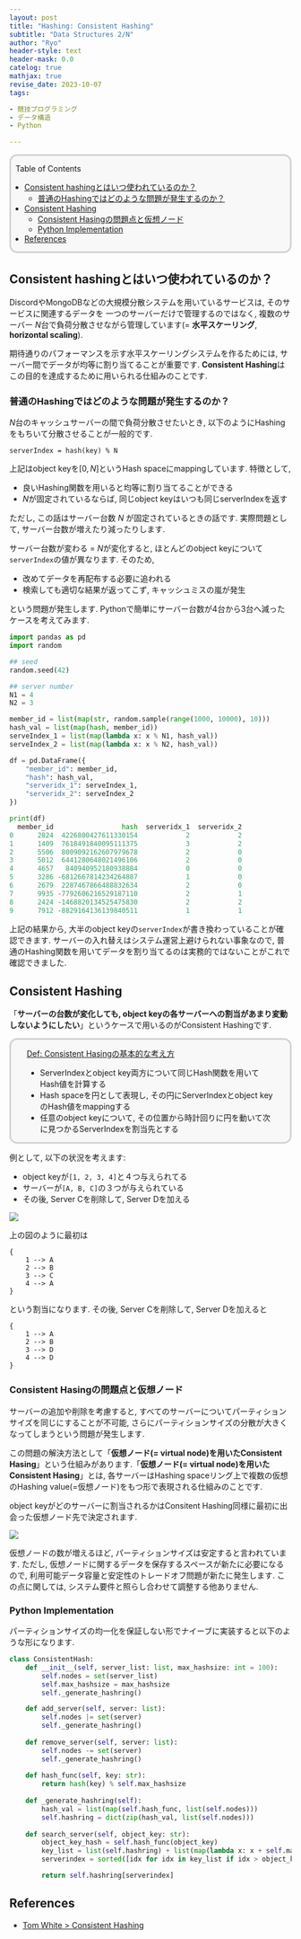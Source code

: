 ```yaml
---
layout: post
title: "Hashing: Consistent Hashing"
subtitle: "Data Structures 2/N"
author: "Ryo"
header-style: text
header-mask: 0.0
catelog: true
mathjax: true
revise_date: 2023-10-07
tags:

- 競技プログラミング
- データ構造
- Python

---
```


<div style='border-radius: 1em; border-style:solid; border-color:#D3D3D3; background-color:#F8F8F8'>

<p class="h4">&nbsp;&nbsp;Table of Contents</p>

<!-- START doctoc generated TOC please keep comment here to allow auto update -->
<!-- DON'T EDIT THIS SECTION, INSTEAD RE-RUN doctoc TO UPDATE -->

- [Consistent hashingとはいつ使われているのか？](#consistent-hashing%E3%81%A8%E3%81%AF%E3%81%84%E3%81%A4%E4%BD%BF%E3%82%8F%E3%82%8C%E3%81%A6%E3%81%84%E3%82%8B%E3%81%AE%E3%81%8B)
  - [普通のHashingではどのような問題が発生するのか？](#%E6%99%AE%E9%80%9A%E3%81%AEhashing%E3%81%A7%E3%81%AF%E3%81%A9%E3%81%AE%E3%82%88%E3%81%86%E3%81%AA%E5%95%8F%E9%A1%8C%E3%81%8C%E7%99%BA%E7%94%9F%E3%81%99%E3%82%8B%E3%81%AE%E3%81%8B)
- [Consistent Hashing](#consistent-hashing)
  - [Consistent Hasingの問題点と仮想ノード](#consistent-hasing%E3%81%AE%E5%95%8F%E9%A1%8C%E7%82%B9%E3%81%A8%E4%BB%AE%E6%83%B3%E3%83%8E%E3%83%BC%E3%83%89)
  - [Python Implementation](#python-implementation)
- [References](#references)

<!-- END doctoc generated TOC please keep comment here to allow auto update -->


</div>


## Consistent hashingとはいつ使われているのか？

DiscordやMongoDBなどの大規模分散システムを用いているサービスは, そのサービスに関連するデータを
一つのサーバーだけで管理するのではなく, 複数のサーバー $N$台で負荷分散させながら管理しています(= **水平スケーリング**, **horizontal scaling**).

期待通りのパフォーマンスを示す水平スケーリングシステムを作るためには, サーバー間でデータが均等に割り当てることが重要です. **Consistent Hashing**はこの目的を達成するために用いられる仕組みのことです.

### 普通のHashingではどのような問題が発生するのか？

$N$台のキャッシュサーバーの間で負荷分散させたいとき, 以下のようにHashingをもちいて分散させることが一般的です.

```
serverIndex = hash(key) % N
```

上記はobject keyを$[0, N]$というHash spaceにmappingしています. 特徴として, 

- 良いHashing関数を用いると均等に割り当てることができる
- $N$が固定されているならば, 同じobject keyはいつも同じserverIndexを返す

ただし, この話はサーバー台数 $N$ が固定されているときの話です. 実際問題として, サーバー台数が増えたり減ったりします. 

サーバー台数が変わる = $N$が変化すると, ほとんどのobject keyについて`serverIndex`の値が異なります. そのため,

- 改めてデータを再配布する必要に追われる
- 検索しても適切な結果が返ってこず, キャッシュミスの嵐が発生

という問題が発生します. Pythonで簡単にサーバー台数が4台から3台へ減ったケースを考えてみます.


```python
import pandas as pd
import random

## seed
random.seed(42)

## server number
N1 = 4
N2 = 3

member_id = list(map(str, random.sample(range(1000, 10000), 10)))
hash_val = list(map(hash, member_id))
serveIndex_1 = list(map(lambda x: x % N1, hash_val))
serveIndex_2 = list(map(lambda x: x % N2, hash_val))

df = pd.DataFrame({
    "member_id": member_id,
    "hash": hash_val,
    "serveridx_1": serveIndex_1,
    "serveridx_2": serveIndex_2
})

print(df)
  member_id                 hash  serveridx_1  serveridx_2
0      2824  4226800427611330154            2            2
1      1409  7618491840095111375            3            2
2      5506  8009092162607979678            2            0
3      5012  6441280648021496106            2            0
4      4657   840940952180938884            0            0
5      3286 -6812667814234264887            1            0
6      2679  2287467866488832634            2            0
7      9935 -7792606216529187110            2            1
8      2424 -1468820134525475830            2            2
9      7912 -8829164136139840511            1            1
```

上記の結果から, 大半のobject keyの`serverIndex`が書き換わっていることが確認できます.
サーバーの入れ替えはシステム運営上避けられない事象なので, 普通のHashing関数を用いてデータを割り当てるのは実務的ではないことがこれで確認できました.

## Consistent Hashing

「**サーバーの台数が変化しても, object keyの各サーバーへの割当があまり変動しないようにしたい**」というケースで用いるのがConsistent Hashingです. 

<div style='padding-left: 2em; padding-right: 2em; border-radius: 1em; border-style:solid; border-color:#D3D3D3; background-color:#F8F8F8'>
<p class="h4"><ins>Def: Consistent Hasingの基本的な考え方</ins></p>

- ServerIndexとobject key両方について同じHash関数を用いてHash値を計算する
- Hash spaceを円として表現し, その円にServerIndexとobject keyのHash値をmappingする
- 任意のobject keyについて, その位置から時計回りに円を動いて次に見つかるServerIndexを割当先とする

</div>

例として, 以下の状況を考えます:

- object keyが`[1, 2, 3, 4]`と４つ与えられてる
- サーバーが`[A, B, C]`の３つが与えられている
- その後, Server Cを削除して, Server Dを加える

<img src="https://github.com/ryonakimageserver/omorikaizuka/blob/master/DataStructure/ConsistentHasing.png?raw=true">

上の図のように最初は

```
{
    1 --> A
    2 --> B
    3 --> C
    4 --> A
}
```

という割当になります. その後, Server Cを削除して, Server Dを加えると

```
{
    1 --> A
    2 --> B
    3 --> D
    4 --> D
}
```

### Consistent Hasingの問題点と仮想ノード

サーバーの追加や削除を考慮すると, すべてのサーバーについてパーティションサイズを同じにすることが不可能, 
さらにパーティションサイズの分散が大きくなってしまうという問題が発生します.

この問題の解決方法として「**仮想ノード(= virtual node)を用いたConsistent Hasing**」という仕組みがあります.「**仮想ノード(= virtual node)を用いたConsistent Hasing**」とは, 各サーバーはHashing spaceリング上で複数の仮想のHashing value(=仮想ノード)をもつ形で表現される仕組みのことです.

object keyがどのサーバーに割当されるかはConsitent Hashing同様に最初に出会った仮想ノード先で決定されます.

<img src="https://github.com/ryonakimageserver/omorikaizuka/blob/master/DataStructure/ConsistentHashing_VirtualNode.png?raw=true">


仮想ノードの数が増えるほど, パーティションサイズは安定すると言われています. ただし, 仮想ノードに関するデータを保存するスペースが新たに必要になるので, 利用可能データ容量と安定性のトレードオフ問題が新たに発生します. この点に関しては, システム要件と照らし合わせて調整する他ありません.


### Python Implementation

パーティションサイズの均一化を保証しない形でナイーブに実装すると以下のような形になります.


```python
class ConsistentHash:
    def __init__(self, server_list: list, max_hashsize: int = 100):
        self.nodes = set(server_list)
        self.max_hashsize = max_hashsize
        self._generate_hashring()

    def add_server(self, server: list):
        self.nodes |= set(server)
        self._generate_hashring()
    
    def remove_server(self, server: list):
        self.nodes -= set(server)
        self._generate_hashring()
    
    def hash_func(self, key: str):
        return hash(key) % self.max_hashsize
    
    def _generate_hashring(self):
        hash_val = list(map(self.hash_func, list(self.nodes)))
        self.hashring = dict(zip(hash_val, list(self.nodes)))
    
    def search_server(self, object_key: str):
        object_key_hash = self.hash_func(object_key)
        key_list = list(self.hashring) + list(map(lambda x: x + self.max_hashsize, self.hashring))
        serverindex = sorted([idx for idx in key_list if idx > object_key_hash])[0] % self.max_hashsize

        return self.hashring[serverindex]
```



References
-------------

- [Tom White > Consistent Hashing](https://tom-e-white.com/2007/11/consistent-hashing.html)
